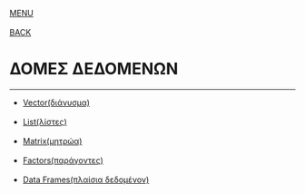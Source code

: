 [MENU](README.md)
<br><br>
[BACK](objects_and_data_structures.md)

# ΔΟΜΕΣ ΔΕΔΟΜΕΝΩΝ

---

- [Vector(διάνυσμα)](vector.md)
<br><br>
- [List(λίστες)](list.md)
<br><br>
- [Matrix(μητρώα)](matrix.md)
<br><br>
- [Factors(παράγοντες)](factors.md)
<br><br>
- [Data Frames(πλαίσια δεδομένον)](data_frames.md) 
<br><br>
